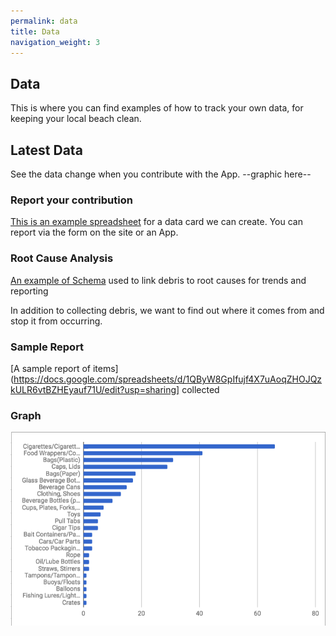 ```yaml
---
permalink: data
title: Data
navigation_weight: 3
---
```



## Data
This is where you can find examples of how to track your own data, for keeping your local beach clean.

## Latest Data
See the data change when you contribute with the App.
--graphic here--

### Report your contribution
[This is an example spreadsheet](https://docs.google.com/spreadsheets/d/1_-ADPzs5dTeHf1s3smth88BTFsRLnZ7wsPawDv0ixfo/edit?usp=sharing) for a data card we can create. You can report via the form on the site or an App.


### Root Cause Analysis
[An example of Schema](https://docs.google.com/spreadsheets/d/18MIBhkiBbf9EOcREIDX0Ler0YxtlkBAwlPsnmqcGKLg/edit?usp=sharing) used to link debris to root causes for trends and reporting

In addition to collecting debris, we want to find out where it comes from and stop it from occurring.

### Sample Report
[A sample report of items](https://docs.google.com/spreadsheets/d/1QByW8GpIfujf4X7uAoqZHOJQzkULR6vtBZHEyauf71U/edit?usp=sharing] collected


### Graph
![Top Ten Items Graphic](graph1.png)
